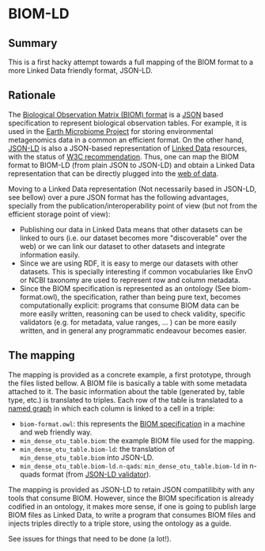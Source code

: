 BIOM-LD
=======

Summary
-------

This is a first hacky attempt towards a full mapping of the BIOM format to a more Linked Data friendly format, JSON-LD. 

Rationale
---------

The [Biological Observation Matrix (BIOM) format](http://biom-format.org/) is a [JSON](http://en.wikipedia.org/wiki/JSON) based specification to represent biological observation tables. For example, it is used in the [Earth Microbiome Project](http://www.earthmicrobiome.org/) for storing environmental metagenomics data in a common an efficient format. On the other hand, [JSON-LD](http://json-ld.org/) is also a JSON-based representation of [Linked Data](http://en.wikipedia.org/wiki/Linked_data) resources, with the status of [W3C recommendation](http://www.w3.org/standards/faq#std). Thus, one can map the BIOM format to BIOM-LD (from plain JSON to JSON-LD) and obtain a Linked Data representation that can be directly plugged into the [web of data](http://lod-cloud.net/).  

Moving to a Linked Data representation (Not necessarily based in JSON-LD, see bellow) over a pure JSON format has the following advantages, specially from the publication/interoperability point of view (but not from the efficient storage point of view):

* Publishing our data in Linked Data means that other datasets can be linked to ours (i.e. our dataset becomes more "discoverable" over the web) or we can link our dataset to other datasets and integrate information easily. 
* Since we are using RDF, it is easy to merge our datasets with other datasets. This is specially interesting if common vocabularies like EnvO or NCBI taxonomy are used to represent row and column metadata.
* Since the BIOM specification is represented as an ontology (See biom-format.owl), the specification, rather than being pure text, becomes computationally explicit: programs that consume BIOM data can be more easily written, reasoning can be used to check validity, specific validators (e.g. for metadata, value ranges, ... ) can be more easily written, and in general any programmatic endeavour becomes easier.

The mapping
-----------

The mapping is provided as a concrete example, a first prototype, through the files listed bellow. A BIOM file is basically a table with some metadata attached to it. The basic information about the table (generated by, table type, etc.) is translated to triples. Each row of the table is translated to a [named graph](http://en.wikipedia.org/wiki/Named_graph) in which each column is linked to a cell in a triple:

* `biom-format.owl`: this represents the [BIOM specification](http://biom-format.org/documentation/format_versions/biom-1.0.html) in a machine and web friendly way.
* `min_dense_otu_table.biom`: the example BIOM file used for the mapping.
* `min_dense_otu_table.biom-ld`: the translation of `min_dense_otu_table.biom` into JSON-LD.
* `min_dense_otu_table.biom-ld.n-qads`: `min_dense_otu_table.biom-ld` in n-quads format (from [JSON-LD validator](http://json-ld.org/playground/)).

The mapping is provided as JSON-LD to retain JSON compatilibity with any tools that consume BIOM. However, since the BIOM specification is already codified in an ontology, it makes more sense, if one is going to publish large BIOM files as Linked Data, to write a program that consumes BIOM files and injects triples directly to a triple store, using the ontology as a guide.

See issues for things that need to be done (a lot!).



